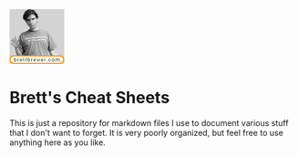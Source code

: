 ![Image](https://raw.githubusercontent.com/minorgod/markdown-image-uploads/master/2019/10/23-18-09-01-logo_brettbrewer_96x96.png)

# Brett's Cheat Sheets

This is just a repository for markdown files I use to document various stuff that I don't want to forget. It is very poorly organized, but feel free to use anything here as you like. 
